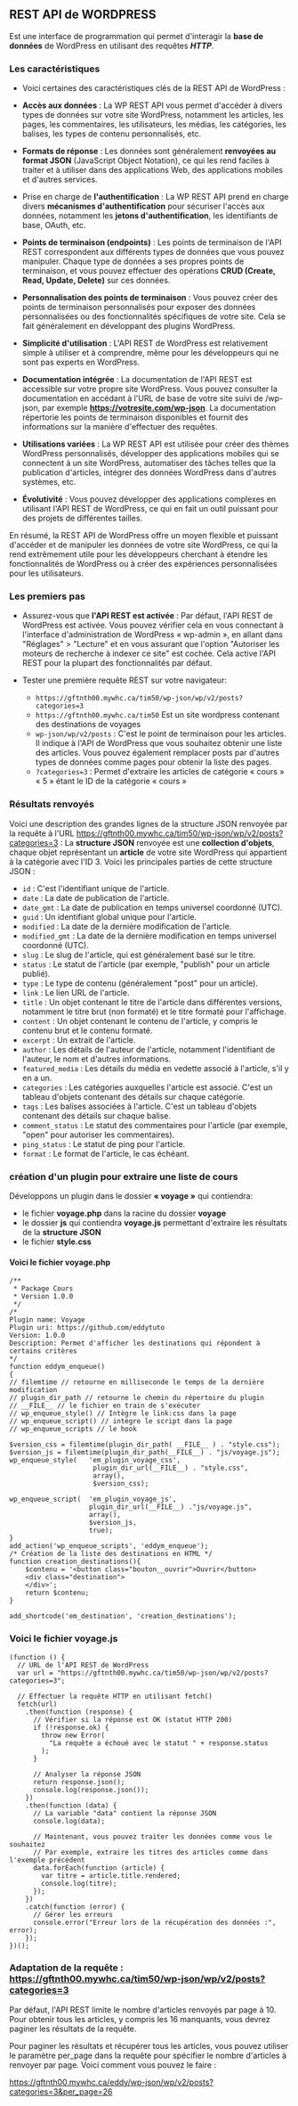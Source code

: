 ## REST API de WORDPRESS

Est une interface de programmation qui permet d'interagir la **base de données** de WordPress en utilisant des requêtes ***HTTP***. 

### Les caractéristiques

- Voici certaines des caractéristiques clés de la REST API de WordPress :

- **Accès aux données** : La WP REST API vous permet d'accéder à divers types de données sur votre site WordPress, notamment les articles, les pages, les commentaires, les utilisateurs, les médias, les catégories, les balises, les types de contenu personnalisés, etc.

- **Formats de réponse** : Les données sont généralement **renvoyées au format JSON** (JavaScript Object Notation), ce qui les rend faciles à traiter et à utiliser dans des applications Web, des applications mobiles et d'autres services.

- Prise en charge de **l'authentification** : La WP REST API prend en charge divers **mécanismes d'authentification** pour sécuriser l'accès aux données, notamment les **jetons d'authentification**, les identifiants de base, OAuth, etc.

- **Points de terminaison (endpoints)** : Les points de terminaison de l'API REST correspondent aux différents types de données que vous pouvez manipuler. Chaque type de données a ses propres points de terminaison, et vous pouvez effectuer des opérations **CRUD (Create, Read, Update, Delete)** sur ces données.

- **Personnalisation des points de terminaison** : Vous pouvez créer des points de terminaison personnalisés pour exposer des données personnalisées ou des fonctionnalités spécifiques de votre site. Cela se fait généralement en développant des plugins WordPress.

- **Simplicité d'utilisation** : L'API REST de WordPress est relativement simple à utiliser et à comprendre, même pour les développeurs qui ne sont pas experts en WordPress.

- **Documentation intégrée** : La documentation de l'API REST est accessible sur votre propre site WordPress. Vous pouvez consulter la documentation en accédant à l'URL de base de votre site suivi de /wp-json, par exemple **https://votresite.com/wp-json**. La documentation répertorie les points de terminaison disponibles et fournit des informations sur la manière d'effectuer des requêtes.

- **Utilisations variées** : La WP REST API est utilisée pour créer des thèmes WordPress personnalisés, développer des applications mobiles qui se connectent à un site WordPress, automatiser des tâches telles que la publication d'articles, intégrer des données WordPress dans d'autres systèmes, etc.

- **Évolutivité** : Vous pouvez développer des applications complexes en utilisant l'API REST de WordPress, ce qui en fait un outil puissant pour des projets de différentes tailles.

En résumé, la REST API de WordPress offre un moyen flexible et puissant d'accéder et de manipuler les données de votre site WordPress, ce qui la rend extrêmement utile pour les développeurs cherchant à étendre les fonctionnalités de WordPress ou à créer des expériences personnalisées pour les utilisateurs.

### Les premiers pas

- Assurez-vous que **l'API REST est activée** : Par défaut, l'API REST de WordPress est activée. Vous pouvez vérifier cela en vous connectant à l'interface d'administration de WordPress « wp-admin », en allant dans "Réglages" > "Lecture" et en vous assurant que l'option "Autoriser les moteurs de recherche à indexer ce site" est cochée. Cela active l'API REST pour la plupart des fonctionnalités par défaut.

- Tester une première requête REST sur votre navigateur:
  - `https://gftnth00.mywhc.ca/tim50/wp-json/wp/v2/posts?categories=3`
  - `https://gftnth00.mywhc.ca/tim50` Est un site wordpress  contenant  des destinations de voyages
  - `wp-json/wp/v2/posts` : C'est le point de terminaison pour les articles. Il indique à l'API de WordPress que vous souhaitez obtenir une liste des articles. Vous pouvez également remplacer posts par d'autres types de données comme pages pour obtenir la liste des pages.
  - `?categories=3` : Permet d'extraire les articles de catégorie « cours » « 5 » étant le ID de la catégorie « cours »

### Résultats renvoyés

Voici une description des grandes lignes de la structure JSON renvoyée par la requête à l'URL https://gftnth00.mywhc.ca/tim50/wp-json/wp/v2/posts?categories=3 :
La **structure JSON** renvoyée est une **collection d'objets**, chaque objet représentant un **article** de votre site WordPress qui appartient à la catégorie avec l'ID 3. Voici les principales parties de cette structure JSON :

- `id` : C'est l'identifiant unique de l'article.
- ``date`` : La date de publication de l'article.
- ``date_gmt`` : La date de publication en temps universel coordonné (UTC).
- ``guid`` : Un identifiant global unique pour l'article.
- ``modified`` : La date de la dernière modification de l'article.
- ``modified_gmt`` : La date de la dernière modification en temps universel coordonné (UTC).
- ``slug`` : Le slug de l'article, qui est généralement basé sur le titre.
- ``status`` : Le statut de l'article (par exemple, "publish" pour un article publié).
- ``type`` : Le type de contenu (généralement "post" pour un article).
- ``link`` : Le lien URL de l'article.
- ``title`` : Un objet contenant le titre de l'article dans différentes versions, notamment le titre brut (non formaté) et le titre formaté pour l'affichage.
- ``content`` : Un objet contenant le contenu de l'article, y compris le contenu brut et le contenu formaté.
- ``excerpt`` : Un extrait de l'article.
- ``author`` : Les détails de l'auteur de l'article, notamment l'identifiant de l'auteur, le nom et d'autres informations.
- ``featured_media`` : Les détails du média en vedette associé à l'article, s'il y en a un.
- ``categories`` : Les catégories auxquelles l'article est associé. C'est un tableau d'objets contenant des détails sur chaque catégorie.
- ``tags`` : Les balises associées à l'article. C'est un tableau d'objets contenant des détails sur chaque balise.
- ``comment_status`` : Le statut des commentaires pour l'article (par exemple, "open" pour autoriser les commentaires).
- ``ping_status`` : Le statut de ping pour l'article.
- ``format`` : Le format de l'article, le cas échéant.

### création d'un plugin pour extraire une liste de cours

Développons un plugin dans le dossier **« voyage »** qui contiendra:

- le fichier **voyage.php** dans la racine du dossier **voyage**
- le dossier **js** qui contiendra **voyage.js** permettant d'extraire les résultats de la **structure JSON**
- le fichier **style.css**

#### Voici le fichier voyage.php

```<?php
/**
 * Package Cours
 * Version 1.0.0
 */
/*
Plugin name: Voyage
Plugin uri: https://github.com/eddytuto
Version: 1.0.0
Description: Permet d'afficher les destinations qui répondent à certains critères
*/
function eddym_enqueue()
{
// filemtime // retourne en milliseconde le temps de la dernière modification
// plugin_dir_path // retourne le chemin du répertoire du plugin
// __FILE__ // le fichier en train de s'exécuter
// wp_enqueue_style() // Intègre le link:css dans la page
// wp_enqueue_script() // intègre le script dans la page
// wp_enqueue_scripts // le hook

$version_css = filemtime(plugin_dir_path( __FILE__ ) . "style.css");
$version_js = filemtime(plugin_dir_path(__FILE__) . "js/voyage.js");
wp_enqueue_style(   'em_plugin_voyage_css',
                     plugin_dir_url(__FILE__) . "style.css",
                     array(),
                     $version_css);

wp_enqueue_script(  'em_plugin_voyage_js',
                    plugin_dir_url(__FILE__) ."js/voyage.js",
                    array(),
                    $version_js,
                    true);
}
add_action('wp_enqueue_scripts', 'eddym_enqueue');
/* Création de la liste des destinations en HTML */
function creation_destinations(){
    $contenu = '<button class="bouton__ouvrir">Ouvrir</button>
    <div class="destination">
    </div>';
    return $contenu;
}

add_shortcode('em_destination', 'creation_destinations');
```

### Voici le fichier voyage.js

```
(function () {
  // URL de l'API REST de WordPress
  var url = "https://gftnth00.mywhc.ca/tim50/wp-json/wp/v2/posts?categories=3";

  // Effectuer la requête HTTP en utilisant fetch()
  fetch(url)
    .then(function (response) {
      // Vérifier si la réponse est OK (statut HTTP 200)
      if (!response.ok) {
        throw new Error(
          "La requête a échoué avec le statut " + response.status
        );
      }

      // Analyser la réponse JSON
      return response.json();
      console.log(response.json());
    })
    .then(function (data) {
      // La variable "data" contient la réponse JSON
      console.log(data);

      // Maintenant, vous pouvez traiter les données comme vous le souhaitez
      // Par exemple, extraire les titres des articles comme dans l'exemple précédent
      data.forEach(function (article) {
        var titre = article.title.rendered;
        console.log(titre);
      });
    })
    .catch(function (error) {
      // Gérer les erreurs
      console.error("Erreur lors de la récupération des données :", error);
    });
})();
```

### Adaptation de la requête : https://gftnth00.mywhc.ca/tim50/wp-json/wp/v2/posts?categories=3

Par défaut, l'API REST limite le nombre d'articles renvoyés par page à 10. Pour obtenir tous les articles, y compris les 16 manquants, vous devrez paginer les résultats de la requête.

Pour paginer les résultats et récupérer tous les articles, vous pouvez utiliser le paramètre per_page dans la requête pour spécifier le nombre d'articles à renvoyer par page. Voici comment vous pouvez le faire :

https://gftnth00.mywhc.ca/eddy/wp-json/wp/v2/posts?categories=3&per_page=26
